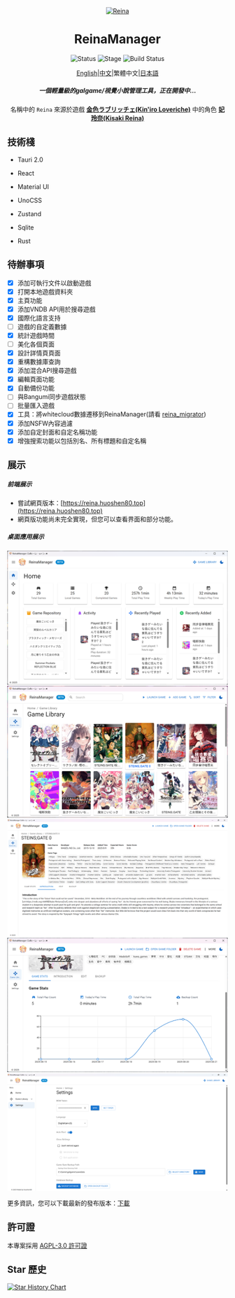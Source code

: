 <div align="center">
  <div style="width:200px">
    <a href="https://vndb.org/c64303">
      <img src="src-tauri/icons/reina.png" alt="Reina">
    </a>
  </div>

<h1>ReinaManager</h1>

![Status](https://img.shields.io/badge/status-active-brightgreen) ![Stage](https://img.shields.io/badge/stage-beta-blue) ![Build Status](https://github.com/huoshen80/ReinaManager/actions/workflows/build.yml/badge.svg)

<p align="center"><a href="./README.md">English</a>|<a href="./README.zh_CN.md">中文</a>|繁體中文|<a href="./README.ja_JP.md">日本語</a></p>

<h5>一個輕量級的galgame/視覺小說管理工具，正在開發中...</h5>

名稱中的 `Reina` 來源於遊戲 <a href="https://vndb.org/v21852"><b>金色ラブリッチェ(Kin'iro Loveriche)</b></a> 中的角色 <a href="https://vndb.org/c64303"><b>妃 玲奈(Kisaki Reina)</b></a>

</div>

## 技術棧

- Tauri 2.0

- React

- Material UI

- UnoCSS

- Zustand

- Sqlite

- Rust

## 待辦事項

- [x] 添加可執行文件以啟動遊戲
- [x] 打開本地遊戲資料夾
- [x] 主頁功能
- [x] 添加VNDB API用於搜尋遊戲
- [x] 國際化語言支持
- [ ] 遊戲的自定義數據
- [x] 統計遊戲時間
- [ ] 美化各個頁面
- [x] 設計詳情頁頁面
- [x] 重構數據庫查詢
- [x] 添加混合API搜尋遊戲
- [x] 編輯頁面功能
- [x] 自動備份功能
- [ ] 與Bangumi同步遊戲狀態
- [ ] 批量匯入遊戲
- [x] 工具：將whitecloud數據遷移到ReinaManager(請看 [reina_migrator](https://github.com/huoshen80/reina_migrator))
- [x] 添加NSFW內容過濾
- [x] 添加自定封面和自定名稱功能
- [x] 增強搜索功能以包括別名、所有標題和自定名稱

## 展示

##### 前端展示
- 嘗試網頁版本：[https://reina.huoshen80.top](https://reina.huoshen80.top)
- 網頁版功能尚未完全實現，但您可以查看界面和部分功能。

##### 桌面應用展示

![主頁](screenshots/home.png)
![遊戲庫](screenshots/library.png)
![詳情頁](screenshots/detail.png)
![統計](screenshots/stats.png)
![設定頁](screenshots/setting.png)

更多資訊，您可以下載最新的發布版本：[下載](https://github.com/huoshen80/ReinaManager/releases)

## 許可證

本專案採用 [AGPL-3.0 許可證](https://github.com/huoshen80/ReinaManager#AGPL-3.0-1-ov-file)

## Star 歷史

[![Star History Chart](https://api.star-history.com/svg?repos=huoshen80/ReinaManager&type=Date)](https://star-history.com/#huoshen80/ReinaManager&Date)
